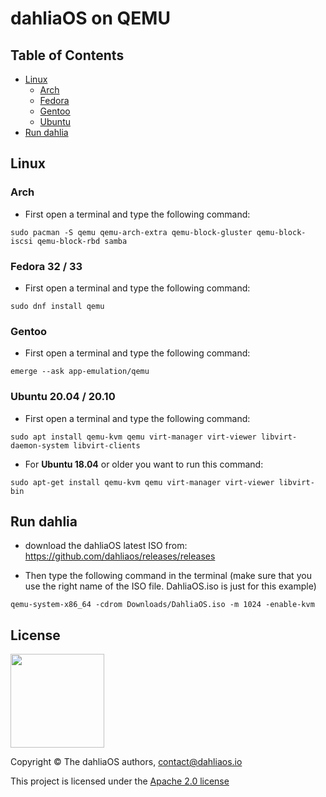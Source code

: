 # dahliaOS on QEMU

## Table of Contents
- [Linux](#linux)
  * [Arch](#arch)
  * [Fedora](#fedora-32--33)
  * [Gentoo](#gentoo)
  * [Ubuntu](#ubuntu-2004--2010)
- [Run dahlia](#run-dahlia)

## Linux

### Arch
- First open a terminal and type the following command:
```
sudo pacman -S qemu qemu-arch-extra qemu-block-gluster qemu-block-iscsi qemu-block-rbd samba
```
### Fedora 32 / 33
- First open a terminal and type the following command:
```
sudo dnf install qemu
```
### Gentoo
- First open a terminal and type the following command:
```
emerge --ask app-emulation/qemu
```
### Ubuntu 20.04 / 20.10
- First open a terminal and type the following command:
```
sudo apt install qemu-kvm qemu virt-manager virt-viewer libvirt-daemon-system libvirt-clients
```
- For **Ubuntu 18.04** or older you want to run this command: 
```
sudo apt-get install qemu-kvm qemu virt-manager virt-viewer libvirt-bin
```
## Run dahlia
- download the dahliaOS latest ISO from: https://github.com/dahliaos/releases/releases 

- Then type the following command in the terminal (make sure that you use the right name of the ISO file. DahliaOS.iso is just for this example)
```
qemu-system-x86_64 -cdrom Downloads/DahliaOS.iso -m 1024 -enable-kvm
```
## License

<div align=left>
<img width="150" src="../img/footer/logo.png"/>
</div>

Copyright © The dahliaOS authors, contact@dahliaos.io

This project is licensed under the [Apache 2.0 license](../LICENSE)
